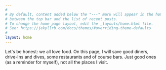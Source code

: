 ```yaml
---
#
# By default, content added below the "---" mark will appear in the home page
# between the top bar and the list of recent posts.
# To change the home page layout, edit the _layouts/home.html file.
# See: https://jekyllrb.com/docs/themes/#overriding-theme-defaults
#
layout: home
---
```


Let's be honest: we all love food. On this page, I will save good diners, drive-Ins and dives, some restaurants and of course bars. Just good ones (as a reminder for myself), not all the places I visit.
